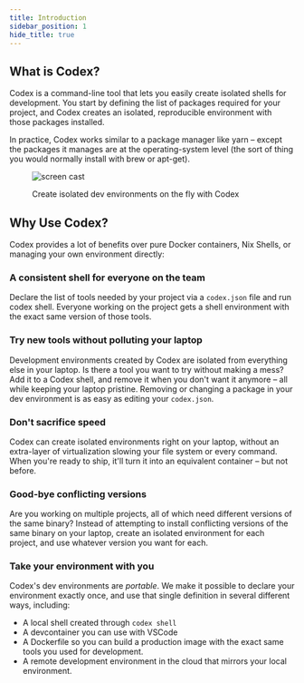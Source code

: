 ```yaml
---
title: Introduction
sidebar_position: 1
hide_title: true
---
```


## What is Codex?
Codex is a command-line tool that lets you easily create isolated shells for development. You start by defining the list of packages required for your project, and Codex creates an isolated, reproducible environment with those packages installed.

In practice, Codex works similar to a package manager like yarn – except the packages it manages are at the operating-system level (the sort of thing you would normally install with brew or apt-get).

<figure>

![screen cast](https://user-images.githubusercontent.com/279789/186491771-6b910175-18ec-4c65-92b0-ed1a91bb15ed.svg)

<figcaption>Create isolated dev environments on the fly with Codex</figcaption>
</figure>

## Why Use Codex?

Codex provides a lot of benefits over pure Docker containers, Nix Shells, or managing your own environment directly: 

### A consistent shell for everyone on the team
Declare the list of tools needed by your project via a `codex.json` file and run codex shell. Everyone working on the project gets a shell environment with the exact same version of those tools.

### Try new tools without polluting your laptop
Development environments created by Codex are isolated from everything else in your laptop. Is there a tool you want to try without making a mess? Add it to a Codex shell, and remove it when you don't want it anymore – all while keeping your laptop pristine. Removing or changing a package in your dev environment is as easy as editing your `codex.json`.

### Don't sacrifice speed
Codex can create isolated environments right on your laptop, without an extra-layer of virtualization slowing your file system or every command. When you're ready to ship, it'll turn it into an equivalent container – but not before.

### Good-bye conflicting versions
Are you working on multiple projects, all of which need different versions of the same binary? Instead of attempting to install conflicting versions of the same binary on your laptop, create an isolated environment for each project, and use whatever version you want for each.

### Take your environment with you
Codex's dev environments are _portable_. We make it possible to declare your environment exactly once, and use that single definition in several different ways, including:
+ A local shell created through `codex shell`
+ A devcontainer you can use with VSCode
+ A Dockerfile so you can build a production image with the exact same tools you
  used for development.
+ A remote development environment in the cloud that mirrors your local environment.
